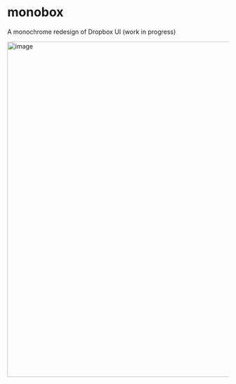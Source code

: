 # monobox
A monochrome redesign of Dropbox UI (work in progress)

<img width="763" alt="image" src="https://user-images.githubusercontent.com/3058101/170924581-f3e336fc-27db-470e-ac89-accd206a5014.png">
